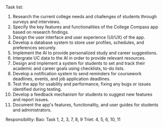 Task list: 
1. Research the current college needs and challenges of students through surveys and interviews.
2. Specify the key features and functionalities of the College Compass app based on research findings.
3. Design the user interface and user experience (UI/UX) of the app.
4. Develop a database system to store user profiles, schedules, and preferences securely.
5. Implement the AI to provide personalized study and career suggestions.
6. Intergrate UC data to the AI in order to provide relevant resources.
7. Design and implement a system for students to set and track their academic and career goals using checklists, to-do lists.
8. Develop a notification system to send reminders for coursework deadlines, events, and job application deadlines.
9. Test the app for usability and performance, fixing any bugs or issues identified during testing.
10. Develop a feedback mechanism for students to suggest new features and report issues.
11. Document the app's features, functionality, and user guides for students and administrators.

Responsibility:
Bao: Task 1, 2, 3, 7, 8, 9
Triet: 4, 5, 6, 10, 11
